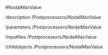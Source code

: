 <!-- MOOSE Object Documentation Stub: Remove this when content is added. -->
#NodalMaxValue

!description /Postprocessors/NodalMaxValue

!parameters /Postprocessors/NodalMaxValue

!inputfiles /Postprocessors/NodalMaxValue

!childobjects /Postprocessors/NodalMaxValue
